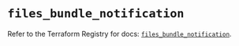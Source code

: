 # `files_bundle_notification`

Refer to the Terraform Registry for docs: [`files_bundle_notification`](https://registry.terraform.io/providers/files-com/files/0.1.365/docs/resources/bundle_notification).
